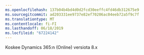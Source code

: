```yaml
---
ms.openlocfilehash: 137b04b4bd4d0d2fcd30eeffc4fd46db312675e9
ms.sourcegitcommit: ad203331ee9737e82ef70206ac04eeb72a5f9c7f
ms.translationtype: MT
ms.contentlocale: fi-FI
ms.lasthandoff: 06/18/2019
ms.locfileid: "67224142"
---
```

Koskee Dynamics 365:n (Online) versiota 8.x
